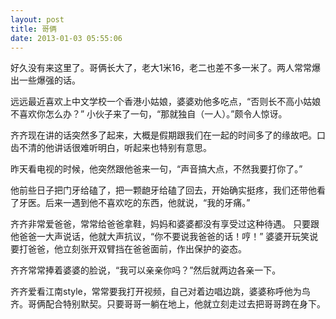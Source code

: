 ```yaml
---
layout: post
title: 哥俩
date: 2013-01-03 05:55:06
---
```




好久没有来这里了。哥俩长大了，老大1米16，老二也差不多一米了。两人常常爆出一些爆强的话。

远远最近喜欢上中文学校一个香港小姑娘，婆婆劝他多吃点，“否则长不高小姑娘不喜欢你怎么办？”
小伙子来了一句，“那就独自（一人）。”颇令人惊讶。


齐齐现在讲的话突然多了起来，大概是假期跟我们在一起的时间多了的缘故吧。口齿不清的他讲话很难听明白，听起来也特别有意思。

昨天看电视的时候，他突然跟他爸来一句，“声音搞大点，不然我要打你了。”

他前些日子把门牙给磕了，把一颗龅牙给磕了回去，开始确实挺疼，我们还带他看了牙医。后来一遇到他不喜欢吃的东西，他就说，“我的牙痛。”

齐齐非常爱爸爸，常常给爸爸拿鞋，妈妈和婆婆都没有享受过这种待遇。
只要跟他爸爸一大声说话，他就大声抗议，“你不要说我爸爸的话！哼！”
婆婆开玩笑说要打爸爸，他立刻张开双臂挡在爸爸面前，作出保护的姿态。

齐齐常常捧着婆婆的脸说，“我可以亲亲你吗？”然后就两边各亲一下。


齐齐爱看江南style，常常要我打开视频，自己对着边唱边跳，婆婆称呼他为鸟齐。哥俩配合特别默契。只要哥哥一躺在地上，他就立刻走过去把哥哥跨在身下。



